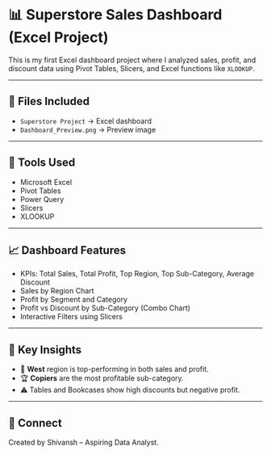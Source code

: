 # 📊 Superstore Sales Dashboard (Excel Project)

This is my first Excel dashboard project where I analyzed sales, profit, and discount data using Pivot Tables, Slicers, and Excel functions like `XLOOKUP`.

---

## 📁 Files Included
- `Superstore Project` → Excel dashboard
- `Dashboard_Preview.png` → Preview image

---

## 🧰 Tools Used
- Microsoft Excel
- Pivot Tables
- Power Query
- Slicers
- XLOOKUP

---

## 📈 Dashboard Features
- KPIs: Total Sales, Total Profit, Top Region, Top Sub-Category, Average Discount
- Sales by Region Chart
- Profit by Segment and Category
- Profit vs Discount by Sub-Category (Combo Chart)
- Interactive Filters using Slicers

---

## 📌 Key Insights
- 📍 **West** region is top-performing in both sales and profit.
- 🏆 **Copiers** are the most profitable sub-category.
- ⚠️ Tables and Bookcases show high discounts but negative profit.

---

## 🔗 Connect
Created by Shivansh – Aspiring Data Analyst.
